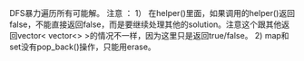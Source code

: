 
DFS暴力遍历所有可能解。
注意 ：
1） 在helper()里面，如果调用的helper()返回false，不能直接返回false，而是要继续处理其他的solution。注意这个跟其他返回vector< vector<> >的情况不一样，因为这里只是返回true/false。
2) map和set没有pop_back()操作，只能用erase。

